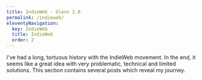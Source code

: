 ```yaml
---
title: IndieWeb - Glenn 2.0
permalink: /indieweb/
eleventyNavigation:
  key: IndieWeb
  title: IndieWeb
  order: 2
---
```

I've had a long, tortuous history with the IndieWeb movement. In the end, it seems like a great idea with very problematic, technical and limited solutions. This section contains several posts which reveal my journey.